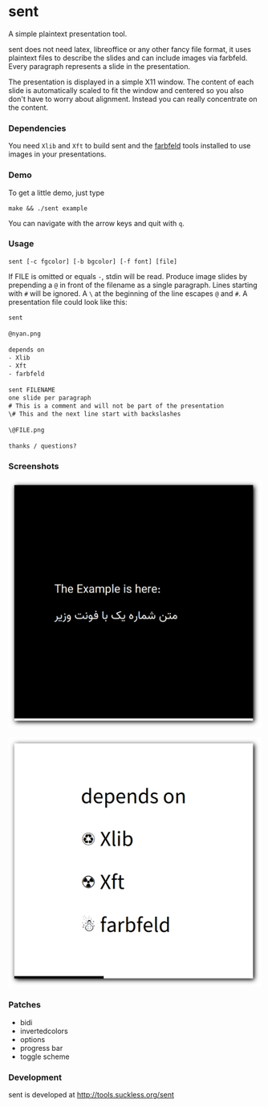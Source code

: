 # sent

A simple plaintext presentation tool.

sent does not need latex, libreoffice or any other fancy file format, it uses
plaintext files to describe the slides and can include images via farbfeld.
Every paragraph represents a slide in the presentation.

The presentation is displayed in a simple X11 window. The content of each slide
is automatically scaled to fit the window and centered so you also don't have to
worry about alignment. Instead you can really concentrate on the content.


### Dependencies

You need `Xlib` and `Xft` to build sent and the [farbfeld](http://tools.suckless.org/farbfeld/)
tools installed to use images in your presentations.

### Demo

To get a little demo, just type

	make && ./sent example

You can navigate with the arrow keys and quit with `q`.


### Usage

	sent [-c fgcolor] [-b bgcolor] [-f font] [file]

If FILE is omitted or equals `-`, stdin will be read. Produce image slides by
prepending a `@` in front of the filename as a single paragraph. Lines starting
with `#` will be ignored. A `\` at the beginning of the line escapes `@` and
`#`. A presentation file could look like this:

	sent
	
	@nyan.png
	
	depends on
	- Xlib
	- Xft
	- farbfeld
	
	sent FILENAME
	one slide per paragraph
	# This is a comment and will not be part of the presentation
	\# This and the next line start with backslashes
	
	\@FILE.png
	
	thanks / questions?

### Screenshots

![bidi-with-vazir-font](shots/bidi.png)

![progress-bar-and-toggle-inver-colors](shots/deps.png)

### Patches

- bidi
- invertedcolors
- options
- progress bar
- toggle scheme

### Development

sent is developed at http://tools.suckless.org/sent


